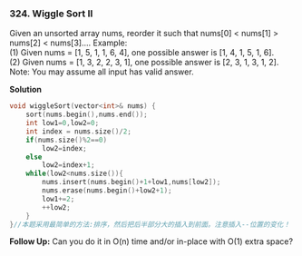 
### 324. Wiggle Sort II
Given an unsorted array nums, reorder it such that nums[0] < nums[1] > nums[2] < nums[3]....
Example:<BR>
(1) Given nums = [1, 5, 1, 1, 6, 4], one possible answer is [1, 4, 1, 5, 1, 6].<br>
(2) Given nums = [1, 3, 2, 2, 3, 1], one possible answer is [2, 3, 1, 3, 1, 2].<br>
Note:
You may assume all input has valid answer.<br>

**Solution**
```c++
void wiggleSort(vector<int>& nums) {
    sort(nums.begin(),nums.end());  
	int low1=0,low2=0;
	int index = nums.size()/2;
	if(nums.size()%2==0)
		low2=index;
	else
		low2=index+1;
	while(low2<nums.size()){
		nums.insert(nums.begin()+1+low1,nums[low2]);
		nums.erase(nums.begin()+low2+1);
		low1+=2;
		++low2;
	}
}//本题采用最简单的方法:排序，然后把后半部分大的插入到前面。注意插入--位置的变化！
```

**Follow Up:**
Can you do it in O(n) time and/or in-place with O(1) extra space?